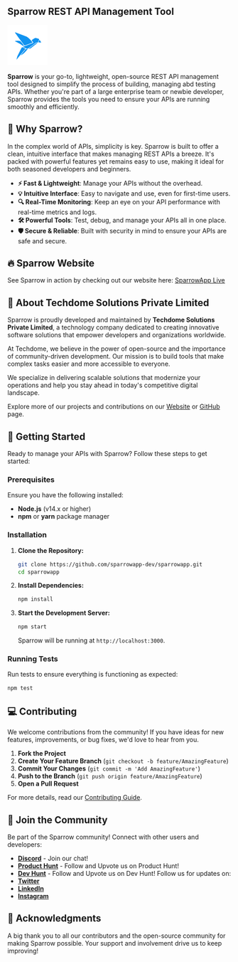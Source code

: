 ## Sparrow REST API Management Tool

![SparrowApp Logo](https://github.com/sparrowapp-dev/sparrow-app/blob/development/src/packages/%40deprecate/assets/logoSparrow.svg)

**Sparrow** is your go-to, lightweight, open-source REST API management tool designed to simplify the process of building, managing abd testing APIs. Whether you're part of a large enterprise team or newbie developer, Sparrow provides the tools you need to ensure your APIs are running smoothly and efficiently.

## 🌟 Why Sparrow?

In the complex world of APIs, simplicity is key. Sparrow is built to offer a clean, intuitive interface that makes managing REST APIs a breeze. It's packed with powerful features yet remains easy to use, making it ideal for both seasoned developers and beginners.

- **⚡ Fast & Lightweight**: Manage your APIs without the overhead.
- **💡 Intuitive Interface**: Easy to navigate and use, even for first-time users.
- **🔍 Real-Time Monitoring**: Keep an eye on your API performance with real-time metrics and logs.
- **🛠️ Powerful Tools**: Test, debug, and manage your APIs all in one place.
- **🛡️ Secure & Reliable**: Built with security in mind to ensure your APIs are safe and secure.

## 🔥 Sparrow Website

See Sparrow in action by checking out our website here: [SparrowApp Live](https://sparrowapp.dev)

## 🏢 About Techdome Solutions Private Limited

Sparrow is proudly developed and maintained by **Techdome Solutions Private Limited**, a technology company dedicated to creating innovative software solutions that empower developers and organizations worldwide.

At Techdome, we believe in the power of open-source and the importance of community-driven development. Our mission is to build tools that make complex tasks easier and more accessible to everyone.

We specialize in delivering scalable solutions that modernize your operations and help you stay ahead in today's competitive digital landscape.

Explore more of our projects and contributions on our [Website](https://techdome-io) or [GitHub](https://github.com/techdome-io) page.

## 🎯 Getting Started

Ready to manage your APIs with Sparrow? Follow these steps to get started:

### Prerequisites

Ensure you have the following installed:

- **Node.js** (v14.x or higher)
- **npm** or **yarn** package manager

### Installation

1. **Clone the Repository:**

   ```bash
   git clone https://github.com/sparrowapp-dev/sparrowapp.git
   cd sparrowapp
   ```

2. **Install Dependencies:**

   ```bash
   npm install
   ```

3. **Start the Development Server:**

   ```bash
   npm start
   ```

   Sparrow will be running at `http://localhost:3000`.

### Running Tests

Run tests to ensure everything is functioning as expected:

```bash
npm test
```

## 💻 Contributing

We welcome contributions from the community! If you have ideas for new features, improvements, or bug fixes, we'd love to hear from you.

1. **Fork the Project**
2. **Create Your Feature Branch** (`git checkout -b feature/AmazingFeature`)
3. **Commit Your Changes** (`git commit -m 'Add AmazingFeature'`)
4. **Push to the Branch** (`git push origin feature/AmazingFeature`)
5. **Open a Pull Request**

For more details, read our [Contributing Guide](https://github.com/sparrowapp-dev/sparrowapp/blob/main/CONTRIBUTING.md).

## 🎉 Join the Community

Be part of the Sparrow community! Connect with other users and developers:

- **[Discord](https://discord.com/invite/thQhnvM42A)** - Join our chat!
- **[Product Hunt](https://www.producthunt.com/products/sparrow-4)** - Follow and Upvote us on Product Hunt!
- **[Dev Hunt](https://devhunt.org/@Sparrow)** - Follow and Upvote us on Dev Hunt!
Follow us for updates on:
- **[Twitter](https://x.com/sparrow__app)**
- **[LinkedIn](https://www.linkedin.com/company/sparrow-app)**
- **[Instagram](https://www.instagram.com/getsparrowapitool/)**

## 💖 Acknowledgments

A big thank you to all our contributors and the open-source community for making Sparrow possible. Your support and involvement drive us to keep improving!
